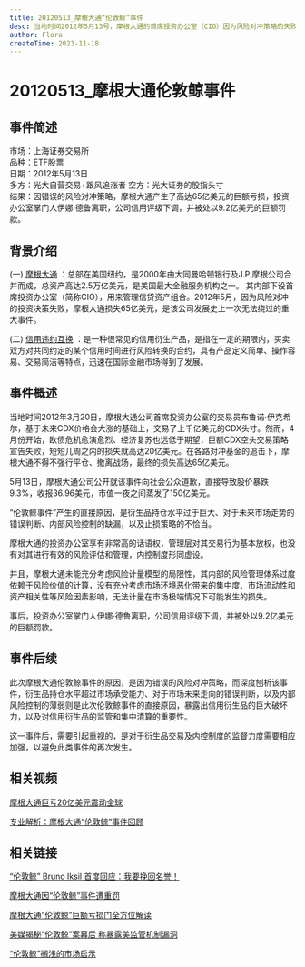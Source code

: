 ```yaml
---
title: 20120513_摩根大通“伦敦鲸”事件
desc: 当地时间2012年5月13号，摩根大通的首席投资办公室（CIO）因为风险对冲策略的失败，导致短短6周之内产生20亿美元的亏损，因其交易员被成为“伦敦鲸”，该事件也因此被成为“伦敦鲸事件”。该事件导致摩根大通的股价从每股40.7跌到36.96，总体损失高达65亿美元。
author: Flora
createTime: 2023-11-18
---
```


# 20120513_摩根大通伦敦鲸事件

## 事件简述
市场：上海证券交易所  
品种：ETF股票  
日期：2012年5月13日  
多方：光大自营交易+跟风追涨者
空方：光大证券的股指头寸  
结果：因错误的风险对冲策略，摩根大通产生了高达65亿美元的巨额亏损，投资办公室掌门人伊娜·德鲁离职，公司信用评级下调，并被处以9.2亿美元的巨额罚款。 


## 背景介绍

(一) [摩根大通](https://baike.baidu.com/item/%E6%91%A9%E6%A0%B9%E5%A4%A7%E9%80%9A?fromModule=lemma_search-box#8) ：总部在美国纽约，是2000年由大同曼哈顿银行及J.P.摩根公司合并而成，总资产高达2.5万亿美元，是美国最大金融服务机构之一。 其内部下设首席投资办公室（简称CIO），用来管理信贷资产组合。2012年5月，因为风险对冲的投资决策失败，摩根大通损失65亿美元，是该公司发展史上一次无法绕过的重大事件。

(二) [信用违约互换](https://baike.baidu.com/item/%E4%BF%A1%E7%94%A8%E8%BF%9D%E7%BA%A6%E4%BA%92%E6%8D%A2?fromModule=lemma_search-box) ：是一种很常见的信用衍生产品，是指在一定的期限内，买卖双方对共同约定的某个信用时间进行风险转换的合约，具有产品定义简单、操作容易、交易简洁等特点，迅速在国际金融市场得到了发展。

## 事件概述
当地时间2012年3月20日，摩根大通公司首席投资办公室的交易员布鲁诺·伊克希尔，基于未来CDX价格会大涨的基础上，交易了上千亿美元的CDX头寸。然而，4月份开始，欧债危机愈演愈烈、经济复苏也远低于期望，巨额CDX空头交易策略宣告失败，短短几周之内的损失就高达20亿美元。在各路对冲基金的追击下，摩根大通不得不强行平仓、撤离战场，最终的损失高达65亿美元。

5月13日，摩根大通公司公开就该事件向社会公众道歉，直接导致股价暴跌9.3%，收报36.96美元，市值一夜之间蒸发了150亿美元。

“伦敦鲸事件”产生的直接原因，是衍生品持仓水平过于巨大、对于未来市场走势的错误判断、内部风险控制的缺漏，以及止损策略的不恰当。

摩根大通的投资办公室享有非常高的话语权，管理层对其交易行为基本放权，也没有对其进行有效的风险评估和管理，内控制度形同虚设。

并且，摩根大通未能充分考虑风险计量模型的局限性，其内部的风险管理体系过度依赖于风险价值的计算，没有充分考虑市场环境恶化带来的集中度、市场流动性和资产相关性等风险因素影响，无法计量在市场极端情况下可能发生的损失。

事后，投资办公室掌门人伊娜·德鲁离职，公司信用评级下调，并被处以9.2亿美元的巨额罚款。

## 事件后续

此次摩根大通伦敦鲸事件的原因，是因为错误的风险对冲策略，而深度刨析该事件，衍生品持仓水平超过市场承受能力、对于市场未来走向的错误判断，以及内部风险控制的薄弱则是此次伦敦鲸事件的直接原因，暴露出信用衍生品的巨大破坏力，以及对信用衍生品的监管和集中清算的重要性。

这一事件后，需要引起重视的，是对于衍生品交易及内控制度的监督力度需要相应加强，以避免此类事件的再次发生。
	
## 相关视频
[摩根大通巨亏20亿美元震动全球](https://finance.eastmoney.com/news/1345,20120512205334865.html )
			
[专业解析：摩根大通“伦敦鲸”事件回顾](https://www.bilibili.com/video/BV1KD4y127gt/)
　　
## 相关链接
[“伦敦鲸” Bruno Iksil 首度回应：我要挽回名誉！](https://m.jiemian.com/article/1165806.html)
			 
[摩根大通因“伦敦鲸”事件遭重罚](http://m.ldnews.cn/pcarticle/235306?mobile)
			 
[摩根大通“伦敦鲸”巨额亏损门全方位解读](http://finance.sina.com.cn/world/20120512/025312050355.shtml)
			 
[美媒揭秘“伦敦鲸”案幕后 称暴露美监管机制漏洞](https://www.chinanews.com/fortune/2013/08-19/5178713.shtml)
			 
[“伦敦鲸”搁浅的市场启示](https://finance.ifeng.com/stock/special/JPMorganjk/20120521/6489702.shtml)
